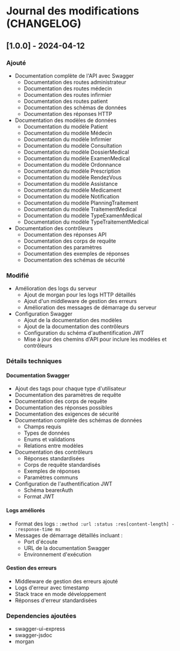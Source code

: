 # Journal des modifications (CHANGELOG)

## [1.0.0] - 2024-04-12

### Ajouté
- Documentation complète de l'API avec Swagger
  - Documentation des routes administrateur
  - Documentation des routes médecin
  - Documentation des routes infirmier
  - Documentation des routes patient
  - Documentation des schémas de données
  - Documentation des réponses HTTP
- Documentation des modèles de données
  - Documentation du modèle Patient
  - Documentation du modèle Médecin
  - Documentation du modèle Infirmier
  - Documentation du modèle Consultation
  - Documentation du modèle DossierMedical
  - Documentation du modèle ExamenMedical
  - Documentation du modèle Ordonnance
  - Documentation du modèle Prescription
  - Documentation du modèle RendezVous
  - Documentation du modèle Assistance
  - Documentation du modèle Medicament
  - Documentation du modèle Notification
  - Documentation du modèle PlanningTraitement
  - Documentation du modèle TraitementMedical
  - Documentation du modèle TypeExamenMedical
  - Documentation du modèle TypeTraitementMedical
- Documentation des contrôleurs
  - Documentation des réponses API
  - Documentation des corps de requête
  - Documentation des paramètres
  - Documentation des exemples de réponses
  - Documentation des schémas de sécurité

### Modifié
- Amélioration des logs du serveur
  - Ajout de morgan pour les logs HTTP détaillés
  - Ajout d'un middleware de gestion des erreurs
  - Amélioration des messages de démarrage du serveur
- Configuration Swagger
  - Ajout de la documentation des modèles
  - Ajout de la documentation des contrôleurs
  - Configuration du schéma d'authentification JWT
  - Mise à jour des chemins d'API pour inclure les modèles et contrôleurs

### Détails techniques

#### Documentation Swagger
- Ajout des tags pour chaque type d'utilisateur
- Documentation des paramètres de requête
- Documentation des corps de requête
- Documentation des réponses possibles
- Documentation des exigences de sécurité
- Documentation complète des schémas de données
  - Champs requis
  - Types de données
  - Enums et validations
  - Relations entre modèles
- Documentation des contrôleurs
  - Réponses standardisées
  - Corps de requête standardisés
  - Exemples de réponses
  - Paramètres communs
- Configuration de l'authentification JWT
  - Schéma bearerAuth
  - Format JWT

#### Logs améliorés
- Format des logs : `:method :url :status :res[content-length] - :response-time ms`
- Messages de démarrage détaillés incluant :
  - Port d'écoute
  - URL de la documentation Swagger
  - Environnement d'exécution

#### Gestion des erreurs
- Middleware de gestion des erreurs ajouté
- Logs d'erreur avec timestamp
- Stack trace en mode développement
- Réponses d'erreur standardisées

### Dependencies ajoutées
- swagger-ui-express
- swagger-jsdoc
- morgan 